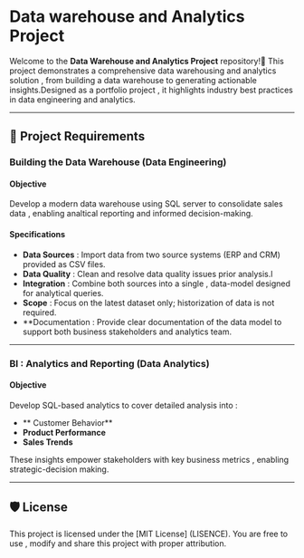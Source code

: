 # Data warehouse and Analytics Project
Welcome to the **Data Warehouse and Analytics Project** repository!🚀
This project demonstrates a comprehensive data warehousing and analytics solution ,  from building a data warehouse to generating actionable insights.Designed as a portfolio project , it highlights industry best practices in data engineering and analytics.

---
## 🚀 Project Requirements 
### Building the Data Warehouse (Data Engineering)
#### Objective 
Develop a modern data warehouse using SQL server to consolidate sales data , enabling analtical reporting and informed decision-making.

#### Specifications
- **Data Sources** : Import data from two source systems (ERP and CRM) provided as CSV files.
- **Data Quality** : Clean and resolve data quality issues prior analysis.l
- **Integration**  : Combine both sources into a single , data-model designed for analytical queries.
- **Scope**        : Focus on the latest dataset only; historization of data is not required.
- **Documentation  : Provide clear documentation of the data model to support both business stakeholders and analytics team.

---
### BI : Analytics and Reporting (Data Analytics)

#### Objective 
Develop SQL-based analytics to cover detailed analysis into :
-  ** Customer Behavior**
- **Product Performance**
- **Sales Trends**

These insights empower stakeholders with key business metrics , enabling strategic-decision making.

---
## 🛡 License
This project is licensed under the [MIT License] (LISENCE). You are free to use , modify and share this project with proper attribution.



